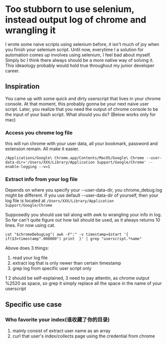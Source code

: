 Too stubborn to use selenium, instead output log of chrome and wrangling it
============
I wrote some naive scripts using selenium before, it isn't much of joy when you finish your selenium script. Until now, everytime I a solution for automation comes up involves using selenium, I feel bad about myself. Simply bc I think there always should be a more native way of solving it. This ideaology probably would hold true throughout my junior developer career.

## Inspiration
You came up with some quick and dirty userscript that lives in your chrome console. At that moment, this probably gonna be your next naive user script. Later, you realize that you need the output of chrome console to be the input of your bash script. What should you do?
(Below works only for mac)

### Access you chrome log file
this will run chrome with your user data, all your bookmark, password and extension remain. All make it easier.

```/Applications/Google\ Chrome.app/Contents/MacOS/Google\ Chrome --user-data-dir='/Users/XXX/Library/Application Support/Google/Chrome' --enable-logging --v=1```

### Extract info from your log file
Depends on where you specify your --user-data-dir, you chrome_debug.log might be different.
If you use default --user-data-dir of yourself, then your log file is located at
`/Users/XXX/Library/Application Support/Google/Chrome`

Supposedly you should use tail along with awk to wrangling your info in log.
So far can't quite figure out how tail should be used, as it always returns 10 lines. For now using cat.

```cat "$chromeDebugLog"| awk -F":" -v timestamp=$start '{ if($3>timestamp".000000") print  }' | grep "userscript.*name"```

Above does 3 things:
1. read your log file
2. extract log that is only newer than certain timestamp
3. grep log from specific user script only 

1 2 should be self-explained, 3 need to pay attentin, as chrome output %2520 as space, so grep it simply replace all the space in the name of your userscript

## Specific use case
### Who favorite your index(谁收藏了你的目录)
1. mainly consist of extract user name as an array
2. curl that user's index/collects page using the credential from chrome


